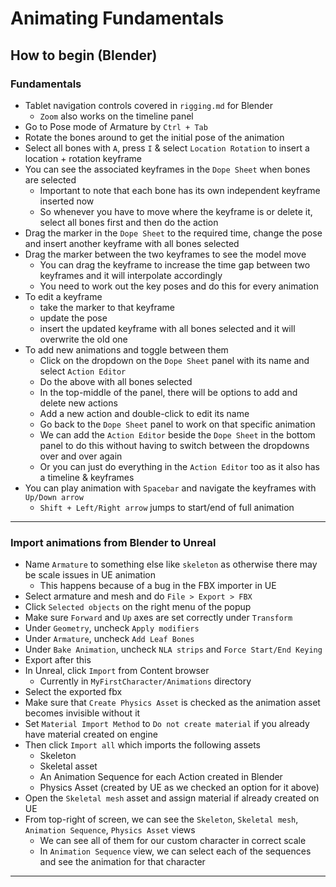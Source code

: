 # Animating Fundamentals

## How to begin (Blender)

### Fundamentals

- Tablet navigation controls covered in `rigging.md` for Blender
  - `Zoom` also works on the timeline panel
- Go to Pose mode of Armature by `Ctrl + Tab`
- Rotate the bones around to get the initial pose of the animation
- Select all bones with `A`, press `I` & select `Location Rotation` to insert a location + rotation keyframe
- You can see the associated keyframes in the `Dope Sheet` when bones are selected
  - Important to note that each bone has its own independent keyframe inserted now
  - So whenever you have to move where the keyframe is or delete it, select all bones first and then do the action
- Drag the marker in the `Dope Sheet` to the required time, change the pose and insert another keyframe with all bones selected
- Drag the marker between the two keyframes to see the model move
  - You can drag the keyframe to increase the time gap between two keyframes and it will interpolate accordingly
  - You need to work out the key poses and do this for every animation
- To edit a keyframe
  - take the marker to that keyframe
  - update the pose
  - insert the updated keyframe with all bones selected and it will overwrite the old one
- To add new animations and toggle between them
  - Click on the dropdown on the `Dope Sheet` panel with its name and select `Action Editor`
  - Do the above with all bones selected
  - In the top-middle of the panel, there will be options to add and delete new actions
  - Add a new action and double-click to edit its name
  - Go back to the `Dope Sheet` panel to work on that specific animation
  - We can add the `Action Editor` beside the `Dope Sheet` in the bottom panel to do this without having to switch between the dropdowns over and over again
  - Or you can just do everything in the `Action Editor` too as it also has a timeline & keyframes
- You can play animation with `Spacebar` and navigate the keyframes with `Up/Down arrow`
  - `Shift + Left/Right arrow` jumps to start/end of full animation

---

### Import animations from Blender to Unreal

- Name `Armature` to something else like `skeleton` as otherwise there may be scale issues in UE animation
  - This happens because of a bug in the FBX importer in UE
- Select armature and mesh and do `File > Export > FBX`
- Click `Selected objects` on the right menu of the popup
- Make sure `Forward` and `Up` axes are set correctly under `Transform`
- Under `Geometry`, uncheck `Apply modifiers`
- Under `Armature`, uncheck `Add Leaf Bones`
- Under `Bake Animation`, uncheck `NLA strips` and `Force Start/End Keying`
- Export after this
- In Unreal, click `Import` from Content browser
  - Currently in `MyFirstCharacter/Animations` directory
- Select the exported fbx
- Make sure that `Create Physics Asset` is checked as the animation asset becomes invisible without it
- Set `Material Import Method` to `Do not create material` if you already have material created on engine
- Then click `Import all` which imports the following assets
  - Skeleton 
  - Skeletal asset
  - An Animation Sequence for each Action created in Blender
  - Physics Asset (created by UE as we checked an option for it above)
- Open the `Skeletal mesh` asset and assign material if already created on UE
- From top-right of screen, we can see the `Skeleton`, `Skeletal mesh`, `Animation Sequence`, `Physics Asset` views
  - We can see all of them for our custom character in correct scale
  - In `Animation Sequence` view, we can select each of the sequences and see the animation for that character

---
